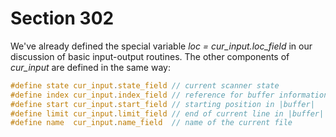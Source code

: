 # Section 302

We've already defined the special variable *loc = cur_input.loc_field* in our discussion of basic input-output routines.
The other components of *cur_input* are defined in the same way:

```c include/datastructures.h
#define state cur_input.state_field // current scanner state
#define index cur_input.index_field // reference for buffer information
#define start cur_input.start_field // starting position in |buffer|
#define limit cur_input.limit_field // end of current line in |buffer|
#define name  cur_input.name_field  // name of the current file
```
